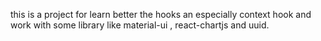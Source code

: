 this is a project for learn  better the hooks an especially context hook  and work with some library like material-ui , react-chartjs and uuid.
